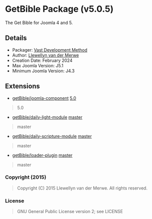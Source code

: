 # GetBible Package (v5.0.5)

The Get Bible for Joomla 4 and 5.

## Details

- Packager: [Vast Development Method](https://dev.vdm.io/)
- Author: [Llewellyn van der Merwe](https://io.vdm.dev/)
- Creation Date: February 2024
- Max Joomla Version: J5.1
- Minimum Joomla Version: J4.3

## Extensions

- [getBible/joomla-component](https://git.vdm.dev/getBible/joomla-component) [5.0](https://git.vdm.dev/getBible/joomla-component/archive/5.0.zip)
> 5.0
- [getBible/daily-light-module](https://git.vdm.dev/getBible/daily-light-module) [master](https://git.vdm.dev/getBible/daily-light-module/archive/master.zip)
> master
- [getBible/daily-scripture-module](https://git.vdm.dev/getBible/daily-scripture-module) [master](https://git.vdm.dev/getBible/daily-scripture-module/archive/master.zip)
> master
- [getBible/loader-plugin](https://git.vdm.dev/getBible/loader-plugin) [master](https://git.vdm.dev/getBible/loader-plugin/archive/master.zip)
> master

### Copyright (2015)
> Copyright (C) 2015 Llewellyn van der Merwe. All rights reserved.
### License
> GNU General Public License version 2; see LICENSE

